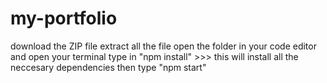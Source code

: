 # my-portfolio
download the ZIP file 
extract all the file 
open the folder in your code editor and open your terminal
type in "npm install" >>> this will install all the neccesary dependencies
then type "npm start"
